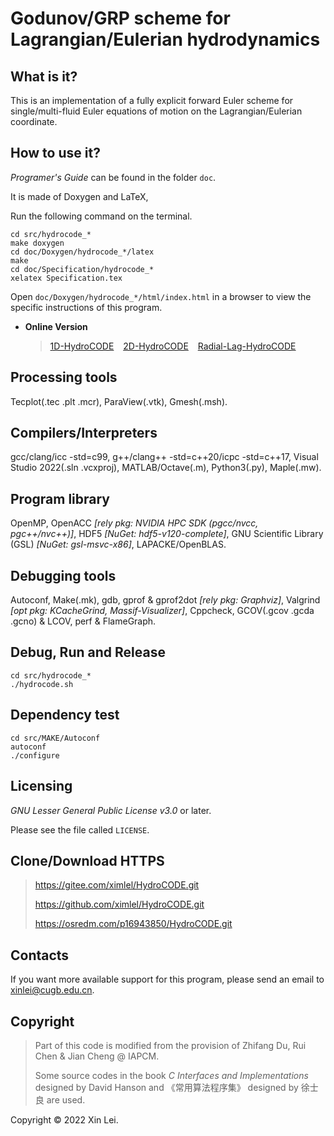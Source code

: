 # Godunov/GRP scheme for Lagrangian/Eulerian hydrodynamics

What is it?
-----------

This is an implementation of a fully explicit forward Euler scheme for single/multi-fluid Euler equations of motion on the Lagrangian/Eulerian coordinate.

How to use it?
-----------

*Programer's Guide* can be found in the folder `doc`.

It is made of Doxygen and LaTeX,

Run the following command on the terminal.

```shell
cd src/hydrocode_*
make doxygen
cd doc/Doxygen/hydrocode_*/latex
make
cd doc/Specification/hydrocode_*
xelatex Specification.tex
```

Open `doc/Doxygen/hydrocode_*/html/index.html` in a browser to view the specific instructions of this program.

- **Online Version**
  > [1D-HydroCODE](https://ximlel.github.io/zh-CN/2022/10/09/Radial-Lag-HydroCODE/1D-HydroCODE/html/index.html) &ensp;
  [2D-HydroCODE](https://ximlel.github.io/zh-CN/2022/10/09/Radial-Lag-HydroCODE/2D-HydroCODE/html/index.html) &ensp;
  [Radial-Lag-HydroCODE](https://ximlel.github.io/zh-CN/2022/10/09/Radial-Lag-HydroCODE/html/index.html)

Processing tools
---------

Tecplot(.tec .plt .mcr), ParaView(.vtk), Gmesh(.msh).

Compilers/Interpreters
---------

gcc/clang/icc -std=c99, g++/clang++ -std=c++20/icpc -std=c++17, Visual Studio 2022(.sln .vcxproj), MATLAB/Octave(.m), Python3(.py), Maple(.mw).

Program library
---------

OpenMP, OpenACC *[rely pkg: NVIDIA HPC SDK (pgcc/nvcc, pgc++/nvc++)]*, HDF5 *[NuGet: hdf5-v120-complete]*, GNU Scientific Library (GSL) *[NuGet: gsl-msvc-x86]*, LAPACKE/OpenBLAS.

Debugging tools
---------

Autoconf, Make(.mk), gdb, gprof & gprof2dot *[rely pkg: Graphviz]*, Valgrind *[opt pkg: KCacheGrind, Massif-Visualizer]*, Cppcheck, GCOV(.gcov .gcda .gcno) & LCOV, perf & FlameGraph.

Debug, Run and Release
-----------

```shell
cd src/hydrocode_*
./hydrocode.sh
```

Dependency test
-----------

```shell
cd src/MAKE/Autoconf
autoconf
./configure
```

Licensing
---------

*GNU Lesser General Public License v3.0* or later.

Please see the file called `LICENSE`.

Clone/Download HTTPS
--------

> <https://gitee.com/ximlel/HydroCODE.git>
> 
> <https://github.com/ximlel/HydroCODE.git>
> 
> <https://osredm.com/p16943850/HydroCODE.git>

Contacts
--------

If you want more available support for this program, please send an email to [xinlei@cugb.edu.cn](mailto:xinlei@cugb.edu.cn).

Copyright
--------

> Part of this code is modified from the provision of Zhifang Du, Rui Chen & Jian Cheng @ IAPCM.
> 
> Some source codes in the book *C Interfaces and Implementations* designed by David Hanson and 《常用算法程序集》 designed by 徐士良 are used.

Copyright © 2022 Xin Lei.

